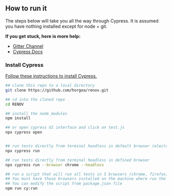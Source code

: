 ## How to run it

The steps below will take you all the way through Cypress. It is assumed you have nothing installed except for node + git.

**If you get stuck, here is more help:**

* [Gitter Channel](https://gitter.im/cypress-io/cypress)
* [Cypress Docs](https://on.cypress.io)

### Install Cypress

[Follow these instructions to install Cypress.](https://on.cypress.io/guides/installing-and-running#section-installing)

```bash
## clone this repo to a local directory
git clone https://github.com/horgea/renov.git

## cd into the cloned repo
cd RENOV

## install the node_modules
npm install

## or open cypress UI interface and click on test.js
npx cypress open


## run tests directly from terminal headless in default browser (electron)
npx cypress run

## run tests directly from terminal headless in defined browser
npx cypress run --browser chrome --headless

## run a script that will run all tests in 3 browsers (chrome, firefox, edge). 
## You must have those browsers installed on the machine where run the tests. 
## You can modify the script from package.json file
npm run cy:run

```
